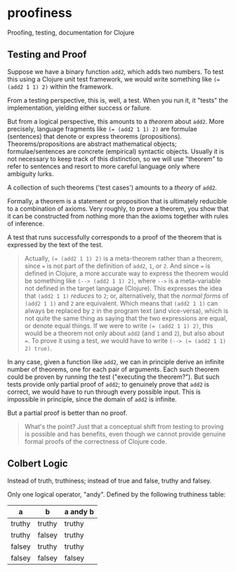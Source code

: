 # proofiness

Proofing, testing, documentation for Clojure

## Testing and Proof

Suppose we have a binary function `add2`, which adds two numbers.  To test this using a Clojure unit test framework, we would write something like `(= (add2 1 1) 2)` within the framework.
  
From a testing perspective, this is, well, a test.  When you run it, it "tests" the implementation, yielding either success or failure.

But from a logical perspective, this amounts to a _theorem_ about `add2`.  More precisely, language fragments like `(= (add2 1 1) 2)` are formulae (sentences) that denote or express theorems (propositions).  Theorems/propositions are abstract mathematical objects; formulae/sentences are concrete (empirical) syntactic objects.  Usually it is not necessary to keep track of this distinction, so we will use "theorem" to refer to sentences and resort to more careful language only where ambiguity lurks.

A collection of such theorems ('test cases') amounts to a _theory_ of `add2`.

Formally, a theorem is a statement or proposition that is ultimately reducible to a combination of axioms.  Very roughly, to prove a theorem, you show that it can be constructed from nothing more than the axioms together with rules of inference.

A test that runs successfully corresponds to a proof of the theorem that is expressed by the text of the test. 

> Actually, `(= (add2 1 1) 2)` is a meta-theorem rather than a theorem, since `=` is not part of the definition of `add2`, `1`, or `2`.  And since `=` is defined in Clojure, a more accurate way to express the theorem would be something like `(--> (add2 1 1) 2)`, where `-->` is a meta-variable not defined in the target language (Clojure).  This expresses the idea that `(add2 1 1)` _reduces_ to `2`; or, alternatively, that the _normal forms_ of `(add2 1 1)` and `2` are equivalent.  Which means that `(add2 1 1)` can always be replaced by `2` in the program text (and vice-versa), which is not quite the same thing as saying that the two expressions are equal, or denote equal things.  If we were to write `(= (add2 1 1) 2)`, this would be a theorem not only about `add2` (and `1` and `2`), but also about `=`.  To prove it using a test, we would have to write `(--> (= (add2 1 1) 2) true)`.

In any case, given a function like `add2`, we can in principle derive an infinite number of theorems, one for each pair of arguments.  Each such theorem could be proven by running the test ("executing the theorem?").  But such tests provide only partial proof of `add2`; to genuinely prove that `add2` is correct, we would have to run through every possible input.  This is impossible in principle, since the domain of `add2` is infinite.

But a partial proof is better than no proof.

> What's the point?  Just that a conceptual shift from testing to proving is possible and has benefits, even though we cannot provide genuine formal proofs of the correctness of Clojure code.

## Colbert Logic

Instead of truth, truthiness; instead of true and false, truthy and falsey.

Only one logical operator, "andy".  Defined by the following truthiness table:

| a | b | a andy b |
|---|---|----------|
| truthy | truthy | truthy |
| truthy | falsey | truthy |
| falsey | truthy | truthy |
| falsey | falsey | falsey |
